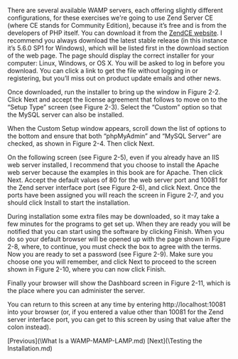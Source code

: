There are several available WAMP servers, each offering slightly different configurations, for these exercises we're going to 
use Zend Server CE (where CE stands for Community Edition), because it’s free and is from the developers of PHP itself. You 
can download it from the [ZendCE website](http://tinyurl.com/zendce).
I recommend you always download the latest stable release (in this instance it’s 5.6.0
SP1 for Windows), which will be listed first in the download section of the web page.
The page should display the correct installer for your computer: Linux, Windows, or
OS X. You will be asked to log in before you download. You can click a link to get the
file without logging in or registering, but you’ll miss out on product update emails and
other news.

Once downloaded, run the installer to bring up the window in Figure 2-2.
Click Next and accept the license agreement that follows to move on to the “Setup
Type” screen (see Figure 2-3). Select the “Custom” option so that the MySQL server
can also be installed.


When the Custom Setup window appears, scroll down the list of options to the bottom
and ensure that both “phpMyAdmin” and “MySQL Server” are checked, as shown in
Figure 2-4. Then click Next.

On the following screen (see Figure 2-5), even if you already have an IIS web server
installed, I recommend that you choose to install the Apache web server because the
examples in this book are for Apache. Then click Next.
Accept the default values of 80 for the web server port and 10081 for the Zend server
interface port (see Figure 2-6), and click Next.
Once the ports have been assigned you will reach the screen in Figure 2-7, and you
should click Install to start the installation.

During installation some extra files may be downloaded, so it may take a few minutes
for the programs to get set up. When they are ready you will be notified that you can
start using the software by clicking Finish. When you do so your default browser will
be opened up with the page shown in Figure 2-8, where, to continue, you must check
the box to agree with the terms.
Now you are ready to set a password (see Figure 2-9). Make sure you choose one you
will remember, and click Next to proceed to the screen shown in Figure 2-10, where
you can now click Finish.

Finally your browser will show the Dashboard screen in Figure 2-11, which is the place
where you can administer the server.

You can return to this screen at any time by entering http://localhost:10081 into your
browser (or, if you entered a value other than 10081 for the Zend server interface port,
you can get to this screen by using that value after the colon instead).

[Previous](\What Is a WAMP-MAMP-LAMP.md) [Next](\Testing the Installation.md)
